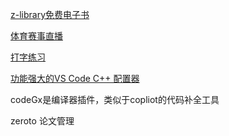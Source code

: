 [z-library免费电子书](http://shu.ziyuandi.cn/post/266.html)

[体育赛事直播](http://bszb007.com/schedule/lists)

[打字练习](https://www.livechat.com/typing-speed-test/#/)

[功能强大的VS Code C++ 配置器](https://v4.vscch.tk/)

codeGx是编译器插件，类似于copliot的代码补全工具

zeroto 论文管理
